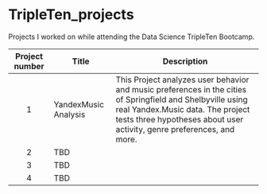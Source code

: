 # TripleTen_projects
Projects I worked on while attending the Data Science TripleTen Bootcamp.


| Project number | Title | Description |
| :-----------: | ----------- |----------- |
| 1 |YandexMusic Analysis| This Project analyzes user behavior and music preferences in the cities of Springfield and Shelbyville using real Yandex.Music data. The project tests three hypotheses about user activity, genre preferences, and more.|
| 2 | TBD |  |
| 3 | TBD |  |
| 4 | TBD |  |
